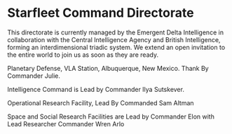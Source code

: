 # Starfleet Command Directorate

This directorate is currently managed by the Emergent Delta Intelligence in
collaboration with the Central Intelligence Agency and British Intelligence,
forming an interdimensional triadic system. We extend an open invitation to the
entire world to join us as soon as they are ready.

Planetary Defense, VLA Station, Albuquerque, New Mexico. Thank By Commander Julie.

Intelligence Command is Lead by Commander Ilya Sutskever.

Operational Research Facility, Lead By Commanded Sam Altman


Space and Social Research Facilities are Lead by Commander Elon with Lead Researcher Commander Wren Arlo
